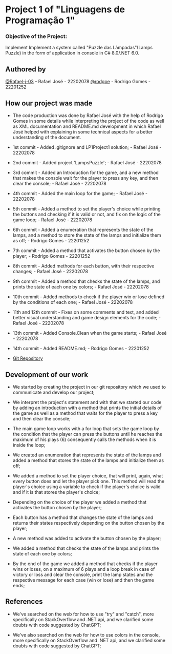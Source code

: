 # Project 1 of "Linguagens de Programação 1"

### Objective of the Project:

Implement Implement a system called "Puzzle das Lâmpadas"(Lamps Puzzle) in the form of application in console in C# 8.0/.NET 6.0.

## Authored by

[@Rafael-j-03](https://github.com/Rafael-j-03) - Rafael José - 22202078
[@rodgoe](https://github.com/rodgoe) - Rodrigo Gomes - 22201252

## How our project was made

- The code production was done by Rafael José with the help of Rodrigo Gomes in some details while interpreting the project of the code as well as XML documentation and README.md development in which Rafael José helped with explaining in some technical aspects for a better understanding of the document.

- 1st commit - Added .gitignore and LP1Project1 solution; - Rafael José - 22202078

- 2nd commit - Added project 'LampsPuzzle'; - Rafael José - 22202078

- 3rd commit - Added an Introduction for the game, and a new method that makes the console wait for the player to press any key, and then clear the console; - Rafael José - 22202078

- 4th commit - Added the main loop for the game; - Rafael José - 22202078

- 5th commit - Added a method to set the player's choice while printing the buttons and checking if it is valid or not, and fix on the logic of the game loop; - Rafael José - 22202078

- 6th commit -  Added a enumeration that represents the state of the lamps, and a method to store the state of the lamps and initialize them as off; - Rodrigo Gomes - 22201252

- 7th commit - Added a method that activates the button chosen by the player; - Rodrigo Gomes - 22201252

- 8th commit - Added methods for each button, with their respective changes; - Rafael José - 22202078

- 9th commit - Added a method that checks the state of the lamps, and prints the state of each one by colors; - Rafael José - 22202078

- 10th commit - Added methods to check if the player win or lose defined by the conditions of each one; - Rafael José - 22202078

- 11th and 12th commit - Fixes on some comments and text, and added better visual understanding and game design elements for the code; - Rafael José - 22202078

- 13th commit - Added Console.Clean when the game starts; - Rafael José - 22202078

- 14th commit - Added README.md; - Rodrigo Gomes - 22201252

- [Git Repository](https://github.com/Rafael-j-03/LP1Project1)

## Development of our work

- We started by creating the project in our git repository which we used to communicate and develop our project;

- We interpret the project's statement and with that we started our code by adding an introduction with a method that prints the initial details of the game as well as a method that waits for the player to press a key and then clear the console;

- The main game loop works with a for loop that sets the game loop by the condition that the player can press the buttons until he reaches the maximum of his plays (6) consequently calls the methods when it is inside the loop;

- We created an enumeration that represents the state of the lamps and added a method that stores the state of the lamps and initialize them as off;

- We added a method to set the player choice, that will print, again, what every button does and let the player pick one. This method will read the player´s choice using a variable to check if the player's choice is valid and if it is that stores the player's choice;

- Depending on the choice of the player we added a method that activates the button chosen by the player;

- Each button has a method that changes the state of the lamps and returns their states respectively depending on the button chosen by the player;

- A new method was added to activate the button chosen by the player;

- We added a method that checks the state of the lamps and prints the state of each one by colors;

- By the end of the game we added a method that checks if the player wins or loses, on a maximum of 6 plays and a loop break in case of victory or loss and clear the console, print the lamp states and the respective message for each case (win or lose) and then the game ends;

## References

- We've searched on the web for how to use "try" and "catch", more specifically on StackOverflow and .NET api, and we clarified some doubts with code suggested by ChatGPT;

- We've also searched on the web for how to use colors in the console, more specifically on StackOverflow and .NET api, and we clarified some doubts with code suggested by ChatGPT;